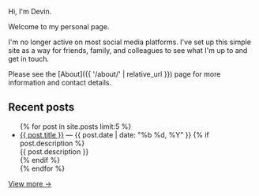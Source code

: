 Hi, I'm Devin.

Welcome to my personal page.

I'm no longer active on most social media platforms. I've set up this simple site as a way for friends, family, and colleagues to see what I'm up to and get in touch.

Please see the [About]({{ '/about/' | relative_url }}) page for more information and contact details.

## Recent posts

<ul class="post-list">
{% for post in site.posts limit:5 %}
  <li>
    <a href="{{ post.url | relative_url }}">{{ post.title }}</a>
    <span> — {{ post.date | date: "%b %d, %Y" }}</span>
    {% if post.description %}<div class="desc">{{ post.description }}</div>{% endif %}
  </li>
{% endfor %}
</ul>
<p><a href="{{ '/blog/' | relative_url }}">View more →</a></p>